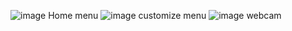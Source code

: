 ![image](https://github.com/user-attachments/assets/137a39a4-5b1e-445e-b33a-bd9327837396)
    Home menu
![image](https://github.com/user-attachments/assets/a683a460-2f8e-4ab6-9312-a4effef28c2c)
    customize menu
![image](https://github.com/user-attachments/assets/d7bd168d-fc6d-4f0c-8fad-7854fb9b6f75)
    webcam



